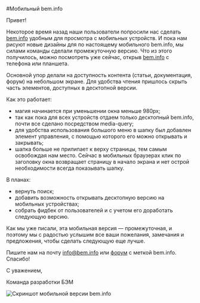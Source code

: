 #Мобильный bem.info

Привет!

Некоторое время назад наши пользователи попросили нас сделать [bem.info](https://ru.bem.info) удобным для просмотра с мобильных устройств. И пока нам рисуют новые дизайны для по настоящему мобильного bem.info, мы силами  команды сделали промежуточную версию. Что из этого получилось, можно посмотреть уже сейчас, открыв [bem.info](https://ru.bem.info) с телефона или планшета. 

Основной упор делали на доступность контента (статьи, документация, форум) на небольшом экране. Для удобства чтения пришлось скрыть часть элементов, доступных в десктопной версии.

Как это работает:
  * магия начинается при уменьшении окна меньше 980px;
  * так как пока для всех устройств отдаем только десктопный bem.info, почти все сделано посредством media-query;
  * для удобства использования большого меню в шапку был добавлен элемент управления, с помощью которого его можно открывать и закрывать;
  * шапка больше не прилипает к верху страницы, тем самым освобождая нам место. Сейчас в мобильных браузерах клик по заголовку окна возвращает страницу в начало экрана и нет острой необходимости всегда показывать шапку.

В планах:
  * вернуть поиск;
  * добавить возможность открывать десктопную версию на мобильных устройствах;
  * собрать фидбек от пользователей и с учетом его доработать следующую версию.

Как мы уже писали, эта мобильная версия — промежуточная, и поэтому мы с радостью услышим все ваши пожелания, замечания и предложения, чтобы сделать следующую еще лучше.

Пишите нам на почту [info@bem.info](mailto:info@bem.info) или [форум](http://ru.bem.info/forum/?labels=bem.info) с меткой bem.info. Спасибо!

С уважением,

Команда разработки БЭМ

![Скриншот мобильной версии bem.info](https://img-fotki.yandex.ru/get/16187/127846884.248/0_f2dbd_ec360a78_XL/)
